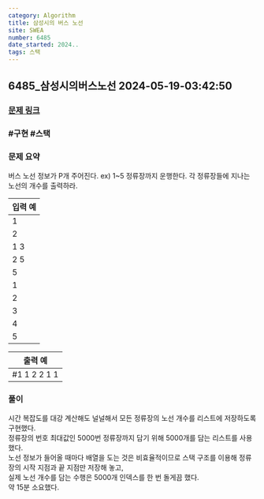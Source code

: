 ```yaml
---
category: Algorithm
title: 삼성시의 버스 노선
site: SWEA
number: 6485
date_started: 2024..
tags: 스택
---
```

## 6485_삼성시의버스노선 2024-05-19-03:42:50
### [문제 링크](https://swexpertacademy.com/main/code/problem/problemDetail.do?contestProbId=AWczm7QaACgDFAWn)

### #구현 #스택

### 문제 요약
버스 노선 정보가 P개 주어진다. ex) 1~5 정류장까지 운행한다. 각 정류장들에 지나는 노선의 개수를 출력하라.
    

| 입력 예 |
| --- |  
|1|
|2|
|1 3|
|2 5|
|5|
|1|
|2|
|3|
|4|
|5|

| 출력 예 |
| --- |
| #1 1 2 2 1 1 |  

### 풀이   

시간 복잡도를 대강 계산해도 널널해서 모든 정류장의 노선 개수를 리스트에 저장하도록 구현했다.  
정류장의 번호 최대값인 5000번 정류장까지 담기 위해 5000개를 담는 리스트를 사용했다.  
노선 정보가 들어올 때마다 배열을 도는 것은 비효율적이므로 스택 구조를 이용해 정류장의 시작 지점과 끝 지점만 저장해 놓고,  
실제 노선 개수를 담는 수행은 5000개 인덱스를 한 번 돌게끔 했다.  
약 15분 소요했다.  